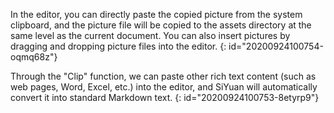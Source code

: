 In the editor, you can directly paste the copied picture from the system clipboard, and the picture file will be copied to the assets directory at the same level as the current document. You can also insert pictures by dragging and dropping picture files into the editor.
{: id="20200924100754-oqmq68z"}

Through the "Clip" function, we can paste other rich text content (such as web pages, Word, Excel, etc.) into the editor, and SiYuan will automatically convert it into standard Markdown text.
{: id="20200924100753-8etyrp9"}

